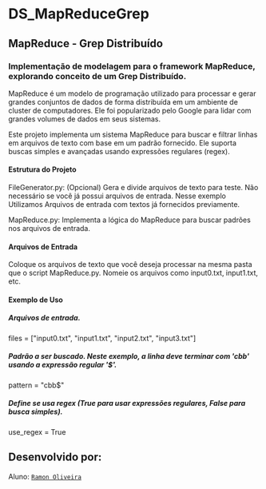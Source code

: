 # DS_MapReduceGrep

## MapReduce - Grep Distribuído

### Implementação de modelagem para o framework MapReduce, explorando conceito de um Grep Distribuído.

MapReduce é um modelo de programação utilizado para processar e gerar grandes conjuntos de dados de forma distribuída em um ambiente de cluster de computadores. Ele foi popularizado pelo Google para lidar com grandes volumes de dados em seus sistemas.

Este projeto implementa um sistema MapReduce para buscar e filtrar linhas em arquivos de texto com base em um padrão fornecido. Ele suporta buscas simples e avançadas usando expressões regulares (regex).

#### Estrutura do Projeto

FileGenerator.py: (Opcional) Gera e divide arquivos de texto para teste. Não necessário se você já possui arquivos de entrada. Nesse exemplo Utilizamos Arquivos de entrada com textos já fornecidos previamente.

MapReduce.py: Implementa a lógica do MapReduce para buscar padrões nos arquivos de entrada.

#### Arquivos de Entrada

Coloque os arquivos de texto que você deseja processar na mesma pasta que o script MapReduce.py. Nomeie os arquivos como input0.txt, input1.txt, etc.

#### Exemplo de Uso

##### Arquivos de entrada.

files = ["input0.txt", "input1.txt", "input2.txt", "input3.txt"]

##### Padrão a ser buscado. Neste exemplo, a linha deve terminar com 'cbb' usando a expressão regular '$'.

pattern = "cbb$"

##### Define se usa regex (True para usar expressões regulares, False para busca simples).

use_regex = True

## **Desenvolvido por:**

Aluno: [`Ramon Oliveira`](https://github.com/raszz)
